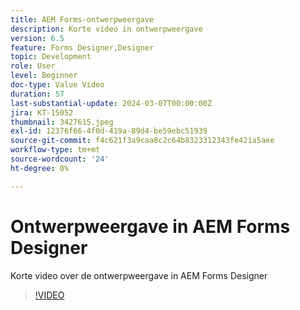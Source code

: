 ```yaml
---
title: AEM Forms-ontwerpweergave
description: Korte video in ontwerpweergave
version: 6.5
feature: Forms Designer,Designer
topic: Development
role: User
level: Beginner
doc-type: Value Video
duration: 57
last-substantial-update: 2024-03-07T00:00:00Z
jira: KT-15052
thumbnail: 3427615.jpeg
exl-id: 12376f66-4f0d-419a-89d4-be59ebc51939
source-git-commit: f4c621f3a9caa8c2c64b8323312343fe421a5aee
workflow-type: tm+mt
source-wordcount: '24'
ht-degree: 0%

---
```


# Ontwerpweergave in AEM Forms Designer

Korte video over de ontwerpweergave in AEM Forms Designer

>[!VIDEO](https://video.tv.adobe.com/v/3427615/?learn=on)
